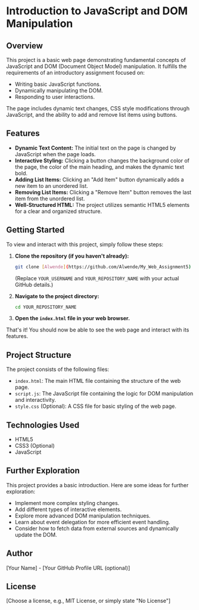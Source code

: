 # Introduction to JavaScript and DOM Manipulation

## Overview

This project is a basic web page demonstrating fundamental concepts of JavaScript and DOM (Document Object Model) manipulation. It fulfills the requirements of an introductory assignment focused on:

- Writing basic JavaScript functions.
- Dynamically manipulating the DOM.
- Responding to user interactions.

The page includes dynamic text changes, CSS style modifications through JavaScript, and the ability to add and remove list items using buttons.

## Features

- **Dynamic Text Content:** The initial text on the page is changed by JavaScript when the page loads.
- **Interactive Styling:** Clicking a button changes the background color of the page, the color of the main heading, and makes the dynamic text bold.
- **Adding List Items:** Clicking an "Add Item" button dynamically adds a new item to an unordered list.
- **Removing List Items:** Clicking a "Remove Item" button removes the last item from the unordered list.
- **Well-Structured HTML:** The project utilizes semantic HTML5 elements for a clear and organized structure.

## Getting Started

To view and interact with this project, simply follow these steps:

1.  **Clone the repository (if you haven't already):**
    ```bash
    git clone [Alwende](https://github.com/Alwende/My_Web_Assignment5)
    ```
    (Replace `YOUR_USERNAME` and `YOUR_REPOSITORY_NAME` with your actual GitHub details.)

2.  **Navigate to the project directory:**
    ```bash
    cd YOUR_REPOSITORY_NAME
    ```

3.  **Open the `index.html` file in your web browser.**

That's it! You should now be able to see the web page and interact with its features.

## Project Structure

The project consists of the following files:

-   `index.html`: The main HTML file containing the structure of the web page.
-   `script.js`: The JavaScript file containing the logic for DOM manipulation and interactivity.
-   `style.css` (Optional): A CSS file for basic styling of the web page.

## Technologies Used

-   HTML5
-   CSS3 (Optional)
-   JavaScript

## Further Exploration

This project provides a basic introduction. Here are some ideas for further exploration:

-   Implement more complex styling changes.
-   Add different types of interactive elements.
-   Explore more advanced DOM manipulation techniques.
-   Learn about event delegation for more efficient event handling.
-   Consider how to fetch data from external sources and dynamically update the DOM.

## Author

[Your Name] - [Your GitHub Profile URL (optional)]

## License

[Choose a license, e.g., MIT License, or simply state "No License"]